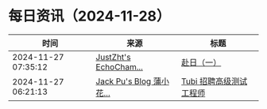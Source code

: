 ﻿# 每日资讯（2024-11-28）

|时间|来源|标题|
|---|---|---|
|2024-11-27 07:35:12|[JustZht's EchoCham...](https://www.justzht.com/rss/)|[赴日（一）](https://www.justzht.com/fu-ri-yi/)|
|2024-11-27 06:21:13|[Jack Pu's Blog 蒲小花...](https://www.jackpu.com/rss/)|[Tubi 招聘高级测试工程师](https://www.jackpu.com/tubi-zhao-pin-gao-ji-ce-shi-gong-cheng-shi/)|

